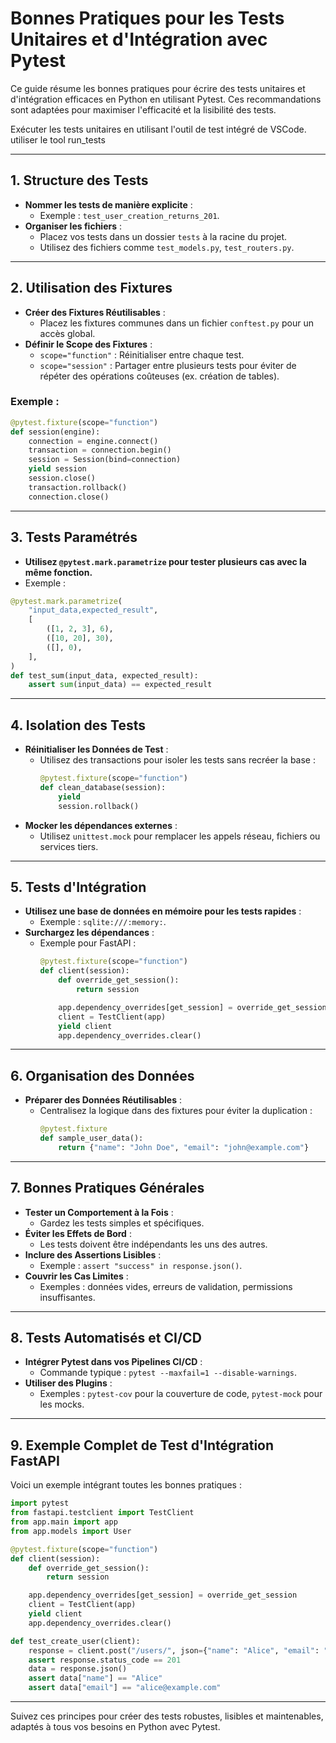 
# Bonnes Pratiques pour les Tests Unitaires et d'Intégration avec Pytest

Ce guide résume les bonnes pratiques pour écrire des tests unitaires et d'intégration efficaces en Python en utilisant Pytest. Ces recommandations sont adaptées pour maximiser l'efficacité et la lisibilité des tests.

Exécuter les tests unitaires en utilisant l'outil de test intégré de VSCode.
utiliser le tool run_tests

---

## 1. **Structure des Tests**

- **Nommer les tests de manière explicite** :
  - Exemple : `test_user_creation_returns_201`.
- **Organiser les fichiers** :
  - Placez vos tests dans un dossier `tests` à la racine du projet.
  - Utilisez des fichiers comme `test_models.py`, `test_routers.py`.

---

## 2. **Utilisation des Fixtures**

- **Créer des Fixtures Réutilisables** :
  - Placez les fixtures communes dans un fichier `conftest.py` pour un accès global.
- **Définir le Scope des Fixtures** :
  - `scope="function"` : Réinitialiser entre chaque test.
  - `scope="session"` : Partager entre plusieurs tests pour éviter de répéter des opérations coûteuses (ex. création de tables).

### Exemple :
```python
@pytest.fixture(scope="function")
def session(engine):
    connection = engine.connect()
    transaction = connection.begin()
    session = Session(bind=connection)
    yield session
    session.close()
    transaction.rollback()
    connection.close()
```

---

## 3. **Tests Paramétrés**

- **Utilisez `@pytest.mark.parametrize` pour tester plusieurs cas avec la même fonction.**
- Exemple :
```python
@pytest.mark.parametrize(
    "input_data,expected_result",
    [
        ([1, 2, 3], 6),
        ([10, 20], 30),
        ([], 0),
    ],
)
def test_sum(input_data, expected_result):
    assert sum(input_data) == expected_result
```

---

## 4. **Isolation des Tests**

- **Réinitialiser les Données de Test** :
  - Utilisez des transactions pour isoler les tests sans recréer la base :
    ```python
    @pytest.fixture(scope="function")
    def clean_database(session):
        yield
        session.rollback()
    ```
- **Mocker les dépendances externes** :
  - Utilisez `unittest.mock` pour remplacer les appels réseau, fichiers ou services tiers.

---

## 5. **Tests d'Intégration**

- **Utilisez une base de données en mémoire pour les tests rapides** :
  - Exemple : `sqlite:///:memory:`.
- **Surchargez les dépendances** :
  - Exemple pour FastAPI :
    ```python
    @pytest.fixture(scope="function")
    def client(session):
        def override_get_session():
            return session

        app.dependency_overrides[get_session] = override_get_session
        client = TestClient(app)
        yield client
        app.dependency_overrides.clear()
    ```

---

## 6. **Organisation des Données**

- **Préparer des Données Réutilisables** :
  - Centralisez la logique dans des fixtures pour éviter la duplication :
    ```python
    @pytest.fixture
    def sample_user_data():
        return {"name": "John Doe", "email": "john@example.com"}
    ```

---

## 7. **Bonnes Pratiques Générales**

- **Tester un Comportement à la Fois** :
  - Gardez les tests simples et spécifiques.
- **Éviter les Effets de Bord** :
  - Les tests doivent être indépendants les uns des autres.
- **Inclure des Assertions Lisibles** :
  - Exemple : `assert "success" in response.json()`.
- **Couvrir les Cas Limites** :
  - Exemples : données vides, erreurs de validation, permissions insuffisantes.

---

## 8. **Tests Automatisés et CI/CD**

- **Intégrer Pytest dans vos Pipelines CI/CD** :
  - Commande typique : `pytest --maxfail=1 --disable-warnings`.
- **Utiliser des Plugins** :
  - Exemples : `pytest-cov` pour la couverture de code, `pytest-mock` pour les mocks.

---

## 9. **Exemple Complet de Test d'Intégration FastAPI**

Voici un exemple intégrant toutes les bonnes pratiques :
```python
import pytest
from fastapi.testclient import TestClient
from app.main import app
from app.models import User

@pytest.fixture(scope="function")
def client(session):
    def override_get_session():
        return session

    app.dependency_overrides[get_session] = override_get_session
    client = TestClient(app)
    yield client
    app.dependency_overrides.clear()

def test_create_user(client):
    response = client.post("/users/", json={"name": "Alice", "email": "alice@example.com"})
    assert response.status_code == 201
    data = response.json()
    assert data["name"] == "Alice"
    assert data["email"] == "alice@example.com"
```

---

Suivez ces principes pour créer des tests robustes, lisibles et maintenables, adaptés à tous vos besoins en Python avec Pytest.
